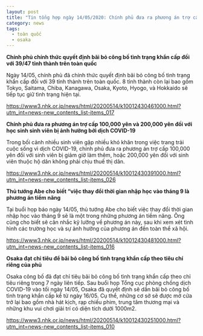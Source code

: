 ```yaml
---
layout: post
title: "Tin tổng hợp ngày 14/05/2020: Chính phủ đưa ra phương án trợ cấp 100,000 yên và 200,000 yên đối với học sinh sinh viên bị ảnh hưởng bởi dịch COVID-19"
category: news
tags: 
  - toàn quốc
  - osaka
---
```

**Chính phủ chính thức quyết định bãi bỏ công bố tình trạng khẩn cấp đối với 39/47 tỉnh thành trên toàn quốc**

Ngày 14/05, chính phủ đã chính thức quyết định bãi bỏ công bố tình trạng khẩn cấp đối với 39 tỉnh thành trên toàn quốc. 8 tỉnh thành còn lại bao gồm Tokyo, Saitama, Chiba, Kanagawa, Osaka, Kyoto, Hyogo, và Hokkaido sẽ tiếp tục giữ tình trạng hiện tại.

<https://www3.nhk.or.jp/news/html/20200514/k10012430461000.html?utm_int=news-new_contents_list-items_017>

**Chính phủ đưa ra phương án trợ cấp 100,000 yên và 200,000 yên đối với học sinh sinh viên bị ảnh hưởng bởi dịch COVID-19**

Trong bối cảnh nhiều sinh viên gặp nhiều khó khăn trong việc trang trải cuộc sống vì dịch COVID-19, chính phủ đưa ra phương án trợ cấp 100,000 yên đối với sinh viên bị giảm giờ làm thêm, hoặc 200,000 yên đối với sinh viên thuộc hộ dân không phải chịu thuế thị dân.

<https://www3.nhk.or.jp/news/html/20200514/k10012430391000.html?utm_int=news-new_contents_list-items_026>

**Thủ tướng Abe cho biết “việc thay đổi thời gian nhập học vào tháng 9 là phương án tiềm năng**

Tại buổi họp báo ngày 14/05, thủ tướng Abe cho biết việc thay đổi thời gian nhập học vào tháng 9 sẽ là một trong những phương án tiềm năng. Ông cũng cho biết sẽ cân nhắc kỹ lưỡng về phương án này, sau khi xem xét tình hình các trường học và sự ảnh hưởng của phương án đến toàn thể xã hội.

<https://www3.nhk.or.jp/news/html/20200514/k10012430481000.html?utm_int=news-new_contents_list-items_016>

**Osaka đạt chỉ tiêu để bãi bỏ công bố tình trạng khẩn cấp theo tiêu chí riêng của phủ**

Osaka công bố đã đạt chỉ tiêu bãi bỏ công bố tình trạng khẩn cấp theo chỉ tiêu riêng trong 7 ngày liên tiếp. Sau buổi họp Tổng cục phòng chống dịch COVID-19 vào tối ngày 14/05, Osaka đã quyết định sẽ dần bãi bỏ công bố tình trạng khẩn cấp kể từ ngày 16/05. Cụ thể, những cơ sở sẽ được mở cửa trở lại bao gồm nhà hát kịch, rạp chiếu phim, trung tâm thương mại và những khu vui chơi giải trí có diện tích dưới 1000m2.

<https://www3.nhk.or.jp/news/html/20200514/k10012430251000.html?utm_int=news-new_contents_list-items_010>

